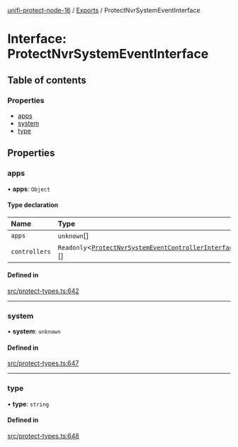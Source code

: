 [unifi-protect-node-16](../README.md) / [Exports](../modules.md) / ProtectNvrSystemEventInterface

# Interface: ProtectNvrSystemEventInterface

## Table of contents

### Properties

- [apps](ProtectNvrSystemEventInterface.md#apps)
- [system](ProtectNvrSystemEventInterface.md#system)
- [type](ProtectNvrSystemEventInterface.md#type)

## Properties

### apps

• **apps**: `Object`

#### Type declaration

| Name | Type |
| :------ | :------ |
| `apps` | `unknown`[] |
| `controllers` | `Readonly`\<[`ProtectNvrSystemEventControllerInterface`](ProtectNvrSystemEventControllerInterface.md)\>[] |

#### Defined in

[src/protect-types.ts:642](https://github.com/StranskyTeam/unifi-protect-node-16/blob/f46c6ad/src/protect-types.ts#L642)

___

### system

• **system**: `unknown`

#### Defined in

[src/protect-types.ts:647](https://github.com/StranskyTeam/unifi-protect-node-16/blob/f46c6ad/src/protect-types.ts#L647)

___

### type

• **type**: `string`

#### Defined in

[src/protect-types.ts:648](https://github.com/StranskyTeam/unifi-protect-node-16/blob/f46c6ad/src/protect-types.ts#L648)
